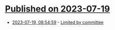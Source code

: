 # [Published on 2023-07-19](index.md)

* [2023-07-19, 08:54:59](https://lobste.rs/s/iqllt0/limited_by_committee) - [Limited by committee](https://stitcher.io/blog/limited-by-committee)
